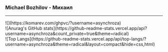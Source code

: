 <h3>Michael Bozhilov - Михаил</h3>
<hr/>
<div>![](https://komarev.com/ghpvc/?username=asynchroza)</div>
<div>![Anurag's GitHub stats](https://github-readme-stats.vercel.app/api?username=asynchroza&count_private=true&theme=radical)</div>
<div>![Top Langs](https://github-readme-stats.vercel.app/api/top-langs/?username=asynchroza&theme=radical&layout=compact&hide=css,html)</div>



